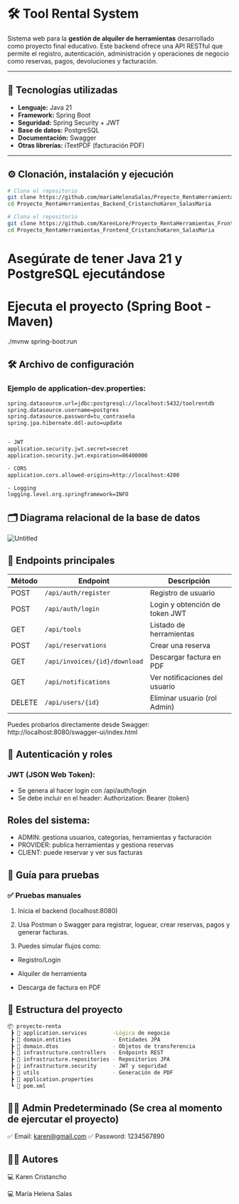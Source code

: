 # 🛠️ Tool Rental System 

Sistema web para la **gestión de alquiler de herramientas** desarrollado como proyecto final educativo. Este backend ofrece una API RESTful que permite el registro, autenticación, administración y operaciones de negocio como reservas, pagos, devoluciones y facturación.

---

## 🚀 Tecnologías utilizadas

- **Lenguaje:** Java 21
- **Framework:** Spring Boot
- **Seguridad:** Spring Security + JWT
- **Base de datos:** PostgreSQL
- **Documentación:** Swagger
- **Otras librerías:** iTextPDF (facturación PDF)

---

## ⚙️ Clonación, instalación y ejecución

```bash
# Clona el repositorio
git clone https://github.com/mariaHelenaSalas/Proyecto_RentaHerramientas_Backend_CristanchoKaren_SalasMaria.git
cd Proyecto_RentaHerramientas_Backend_CristanchoKaren_SalasMaria
```
```bash
# Clona el repositorio
git clone https://github.com/KarenLore/Proyecto_RentaHerramientas_Fronted_CristanchoKaren_SalasMaria.git
cd Proyecto_RentaHerramientas_Frontend_CristanchoKaren_SalasMaria
```

# Asegúrate de tener Java 21 y PostgreSQL ejecutándose
# Ejecuta el proyecto (Spring Boot - Maven)
./mvnw spring-boot:run

## 🛠️ Archivo de configuración
### Ejemplo de application-dev.properties:
```bash
spring.datasource.url=jdbc:postgresql://localhost:5432/toolrentdb
spring.datasource.username=postgres
spring.datasource.password=tu_contraseña
spring.jpa.hibernate.ddl-auto=update


- JWT
application.security.jwt.secret=secret
application.security.jwt.expiration=86400000

- CORS
application.cors.allowed-origins=http://localhost:4200

- Logging
logging.level.org.springframework=INFO
```
## 🗂️ Diagrama relacional de la base de datos
![Untitled](https://github.com/user-attachments/assets/2060bc7b-304c-4e02-bedd-b95fbfa1a0f1)


## 📌 Endpoints principales
| Método | Endpoint                      | Descripción                    |
| ------ | ----------------------------- | ------------------------------ |
| POST   | `/api/auth/register`          | Registro de usuario            |
| POST   | `/api/auth/login`             | Login y obtención de token JWT |
| GET    | `/api/tools`                  | Listado de herramientas        |
| POST   | `/api/reservations`           | Crear una reserva              |
| GET    | `/api/invoices/{id}/download` | Descargar factura en PDF       |
| GET    | `/api/notifications`          | Ver notificaciones del usuario |
| DELETE | `/api/users/{id}`             | Eliminar usuario (rol Admin)   |

Puedes probarlos directamente desde Swagger:
http://localhost:8080/swagger-ui/index.html

## 🔐 Autenticación y roles
### JWT (JSON Web Token):
- Se genera al hacer login con /api/auth/login
- Se debe incluir en el header: Authorization: Bearer {token}
## Roles del sistema:
  - ADMIN: gestiona usuarios, categorías, herramientas y facturación
  - PROVIDER: publica herramientas y gestiona reservas
  - CLIENT: puede reservar y ver sus facturas
## 🧪 Guía para pruebas
### ✅ Pruebas manuales

1. Inicia el backend (localhost:8080)

2. Usa Postman o Swagger para registrar, loguear, crear reservas, pagos y generar facturas.

3. Puedes simular flujos como:

 - Registro/Login

  - Alquiler de herramienta

 - Descarga de factura en PDF
## 📁 Estructura del proyecto
```bash
📦 proyecto-renta
 ┣ 📂 application.services        -Lógica de negocio
 ┣ 📂 domain.entities             - Entidades JPA
 ┣ 📂 domain.dtos                 - Objetos de transferencia
 ┣ 📂 infrastructure.controllers  - Endpoints REST
 ┣ 📂 infrastructure.repositories - Repositorios JPA
 ┣ 📂 infrastructure.security     - JWT y seguridad
 ┣ 📂 utils                       - Generación de PDF
 ┣ 📄 application.properties
 ┗ 📄 pom.xml
```
## 👩‍💻 Admin Predeterminado (Se crea al momento de ejercutar el proyecto)
✅ Email: karen@gmail.com
✅ Password: 1234567890

## 👩‍💻 Autores

 💻 Karen Cristancho

 💻 María Helena Salas



